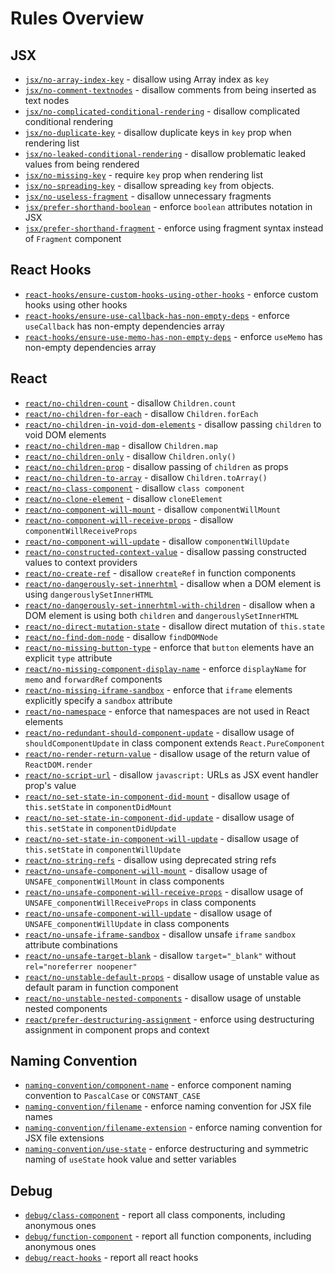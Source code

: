 # Rules Overview

## JSX

- [`jsx/no-array-index-key`](jsx-no-array-index-key) - disallow using Array index as `key`
- [`jsx/no-comment-textnodes`](jsx-no-comment-textnodes) - disallow comments from being inserted as text nodes
- [`jsx/no-complicated-conditional-rendering`](jsx-no-complicated-conditional-rendering) - disallow complicated conditional rendering
- [`jsx/no-duplicate-key`](jsx-no-duplicate-key) - disallow duplicate keys in `key` prop when rendering list
- [`jsx/no-leaked-conditional-rendering`](jsx-no-leaked-conditional-rendering) - disallow problematic leaked values from being rendered
- [`jsx/no-missing-key`](jsx-no-missing-key) - require `key` prop when rendering list
- [`jsx/no-spreading-key`](jsx-no-spreading-key) - disallow spreading `key` from objects.
- [`jsx/no-useless-fragment`](jsx-no-useless-fragment) - disallow unnecessary fragments
- [`jsx/prefer-shorthand-boolean`](jsx-prefer-shorthand-boolean) - enforce `boolean` attributes notation in JSX
- [`jsx/prefer-shorthand-fragment`](jsx-prefer-shorthand-fragment) - enforce using fragment syntax instead of `Fragment` component

## React Hooks

- [`react-hooks/ensure-custom-hooks-using-other-hooks`](react-hooks-ensure-custom-hooks-using-other-hooks) - enforce custom hooks using other hooks
- [`react-hooks/ensure-use-callback-has-non-empty-deps`](react-hooks-ensure-use-callback-has-non-empty-deps) - enforce `useCallback` has non-empty dependencies array
- [`react-hooks/ensure-use-memo-has-non-empty-deps`](react-hooks-ensure-use-memo-has-non-empty-deps) - enforce `useMemo` has non-empty dependencies array

## React

- [`react/no-children-count`](react-no-children-count) - disallow `Children.count`
- [`react/no-children-for-each`](react-no-children-for-each) - disallow `Children.forEach`
- [`react/no-children-in-void-dom-elements`](react-no-children-in-void-dom-elements) - disallow passing `children` to void DOM elements
- [`react/no-children-map`](react-no-children-map) - disallow `Children.map`
- [`react/no-children-only`](react-no-children-only) - disallow `Children.only()`
- [`react/no-children-prop`](react-no-children-prop) - disallow passing of `children` as props
- [`react/no-children-to-array`](react-no-children-to-array) - disallow `Children.toArray()`
- [`react/no-class-component`](react-no-class-component) - disallow `class component`
- [`react/no-clone-element`](react-no-clone-element) - disallow `cloneElement`
- [`react/no-component-will-mount`](react-no-component-will-mount) - disallow `componentWillMount`
- [`react/no-component-will-receive-props`](react-no-component-will-receive-props) - disallow `componentWillReceiveProps`
- [`react/no-component-will-update`](react-no-component-will-update) - disallow `componentWillUpdate`
- [`react/no-constructed-context-value`](react-no-constructed-context-value) - disallow passing constructed values to context providers
- [`react/no-create-ref`](react-no-create-ref) - disallow `createRef` in function components
- [`react/no-dangerously-set-innerhtml`](react-no-dangerously-set-innerhtml) - disallow when a DOM element is using `dangerouslySetInnerHTML`
- [`react/no-dangerously-set-innerhtml-with-children`](react-no-dangerously-set-innerhtml-with-children) - disallow when a DOM element is using both `children` and `dangerouslySetInnerHTML`
- [`react/no-direct-mutation-state`](react-no-direct-mutation-state) - disallow direct mutation of `this.state`
- [`react/no-find-dom-node`](react-no-find-dom-node) - disallow `findDOMNode`
- [`react/no-missing-button-type`](react-no-missing-button-type) - enforce that `button` elements have an explicit `type` attribute
- [`react/no-missing-component-display-name`](react-no-missing-component-display-name) - enforce `displayName` for `memo` and `forwardRef` components
- [`react/no-missing-iframe-sandbox`](react-no-missing-iframe-sandbox) - enforce that `iframe` elements explicitly specify a `sandbox` attribute
- [`react/no-namespace`](react-no-namespace) - enforce that namespaces are not used in React elements
- [`react/no-redundant-should-component-update`](react-no-redundant-should-component-update) - disallow usage of `shouldComponentUpdate` in class component extends `React.PureComponent`
- [`react/no-render-return-value`](react-no-render-return-value) - disallow usage of the return value of `ReactDOM.render`
- [`react/no-script-url`](react-no-script-url) - disallow `javascript:` URLs as JSX event handler prop's value
- [`react/no-set-state-in-component-did-mount`](react-no-set-state-in-component-did-mount) - disallow usage of `this.setState` in `componentDidMount`
- [`react/no-set-state-in-component-did-update`](react-no-set-state-in-component-did-update) - disallow usage of `this.setState` in `componentDidUpdate`
- [`react/no-set-state-in-component-will-update`](react-no-set-state-in-component-will-update) - disallow usage of `this.setState` in `componentWillUpdate`
- [`react/no-string-refs`](react-no-string-refs) - disallow using deprecated string refs
- [`react/no-unsafe-component-will-mount`](react-no-unsafe-component-will-mount) - disallow usage of `UNSAFE_componentWillMount` in class components
- [`react/no-unsafe-component-will-receive-props`](react-no-unsafe-component-will-receive-props) - disallow usage of `UNSAFE_componentWillReceiveProps` in class components
- [`react/no-unsafe-component-will-update`](react-no-unsafe-component-will-update) - disallow usage of `UNSAFE_componentWillUpdate` in class components
- [`react/no-unsafe-iframe-sandbox`](react-no-unsafe-iframe-sandbox) - disallow unsafe `iframe` `sandbox` attribute combinations
- [`react/no-unsafe-target-blank`](react-no-unsafe-target-blank) - disallow `target="_blank"` without `rel="noreferrer noopener"`
- [`react/no-unstable-default-props`](react-no-unstable-default-props) - disallow usage of unstable value as default param in function component
- [`react/no-unstable-nested-components`](react-no-unstable-nested-components) - disallow usage of unstable nested components
- [`react/prefer-destructuring-assignment`](react-prefer-destructuring-assignment) - enforce using destructuring assignment in component props and context

## Naming Convention

- [`naming-convention/component-name`](naming-convention-component-name) - enforce component naming convention to `PascalCase` or `CONSTANT_CASE`
- [`naming-convention/filename`](naming-convention-filename) - enforce naming convention for JSX file names
- [`naming-convention/filename-extension`](naming-convention-filename-extension) - enforce naming convention for JSX file extensions
- [`naming-convention/use-state`](naming-convention-use-state) - enforce destructuring and symmetric naming of `useState` hook value and setter variables

## Debug

- [`debug/class-component`](debug-class-component) - report all class components, including anonymous ones
- [`debug/function-component`](debug-function-component) - report all function components, including anonymous ones
- [`debug/react-hooks`](debug-react-hooks) - report all react hooks
